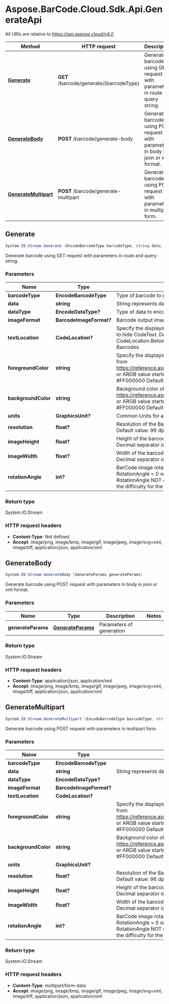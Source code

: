 # Aspose.BarCode.Cloud.Sdk.Api.GenerateApi

All URIs are relative to *<https://api.aspose.cloud/v4.0>*

Method | HTTP request | Description
------ | ------------ | -----------
[**Generate**](GenerateApi.md#generate) | **GET** /barcode/generate/{barcodeType} | Generate barcode using GET request with parameters in route and query string.
[**GenerateBody**](GenerateApi.md#generatebody) | **POST** /barcode/generate-body | Generate barcode using POST request with parameters in body in json or xml format.
[**GenerateMultipart**](GenerateApi.md#generatemultipart) | **POST** /barcode/generate-multipart | Generate barcode using POST request with parameters in multipart form.


## **Generate**

```csharp
System.IO.Stream Generate (EncodeBarcodeType barcodeType, string data, EncodeDataType? dataType = null, BarcodeImageFormat? imageFormat = null, CodeLocation? textLocation = null, string foregroundColor = null, string backgroundColor = null, GraphicsUnit? units = null, float? resolution = null, float? imageHeight = null, float? imageWidth = null, int? rotationAngle = null)
```

Generate barcode using GET request with parameters in route and query string.

### Parameters

Name | Type | Description  | Notes
---- | ---- | ------------ | -----
 **barcodeType** | **EncodeBarcodeType**| Type of barcode to generate. |
 **data** | **string**| String represents data to encode |
 **dataType** | **EncodeDataType?**| Type of data to encode.  Default value: StringData. | [optional]
 **imageFormat** | **BarcodeImageFormat?**| Barcode output image format.  Default value: png | [optional]
 **textLocation** | **CodeLocation?**| Specify the displaying Text Location, set to CodeLocation.None to hide CodeText.  Default value: Depends on BarcodeType. CodeLocation.Below for 1D Barcodes. CodeLocation.None for 2D Barcodes. | [optional]
 **foregroundColor** | **string**| Specify the displaying bars and content Color.  Value: Color name from https://reference.aspose.com/drawing/net/system.drawing/color/ or ARGB value started with #.  For example: AliceBlue or #FF000000  Default value: Black. | [optional] [default to &quot;Black&quot;]
 **backgroundColor** | **string**| Background color of the barcode image.  Value: Color name from https://reference.aspose.com/drawing/net/system.drawing/color/ or ARGB value started with #.  For example: AliceBlue or #FF000000  Default value: White. | [optional] [default to &quot;White&quot;]
 **units** | **GraphicsUnit?**| Common Units for all measuring in query. Default units: pixel. | [optional]
 **resolution** | **float?**| Resolution of the BarCode image.  One value for both dimensions.  Default value: 96 dpi.  Decimal separator is dot. | [optional]
 **imageHeight** | **float?**| Height of the barcode image in given units. Default units: pixel.  Decimal separator is dot. | [optional]
 **imageWidth** | **float?**| Width of the barcode image in given units. Default units: pixel.  Decimal separator is dot. | [optional]
 **rotationAngle** | **int?**| BarCode image rotation angle, measured in degree, e.g. RotationAngle &#x3D; 0 or RotationAngle &#x3D; 360 means no rotation.  If RotationAngle NOT equal to 90, 180, 270 or 0, it may increase the difficulty for the scanner to read the image.  Default value: 0. | [optional]

### Return type

System.IO.Stream

### HTTP request headers

- **Content-Type**: Not defined
- **Accept**: image/png, image/bmp, image/gif, image/jpeg, image/svg+xml, image/tiff, application/json, application/xml


## **GenerateBody**

```csharp
System.IO.Stream GenerateBody (GenerateParams generateParams)
```

Generate barcode using POST request with parameters in body in json or xml format.

### Parameters

Name | Type | Description  | Notes
---- | ---- | ------------ | -----
 **generateParams** | [**GenerateParams**](GenerateParams.md)| Parameters of generation |

### Return type

System.IO.Stream

### HTTP request headers

- **Content-Type**: application/json, application/xml
- **Accept**: image/png, image/bmp, image/gif, image/jpeg, image/svg+xml, image/tiff, application/json, application/xml


## **GenerateMultipart**

```csharp
System.IO.Stream GenerateMultipart (EncodeBarcodeType barcodeType, string data, EncodeDataType? dataType = null, BarcodeImageFormat? imageFormat = null, CodeLocation? textLocation = null, string foregroundColor = null, string backgroundColor = null, GraphicsUnit? units = null, float? resolution = null, float? imageHeight = null, float? imageWidth = null, int? rotationAngle = null)
```

Generate barcode using POST request with parameters in multipart form.

### Parameters

Name | Type | Description  | Notes
---- | ---- | ------------ | -----
 **barcodeType** | **EncodeBarcodeType**|  |
 **data** | **string**| String represents data to encode |
 **dataType** | **EncodeDataType?**|  | [optional]
 **imageFormat** | **BarcodeImageFormat?**|  | [optional]
 **textLocation** | **CodeLocation?**|  | [optional]
 **foregroundColor** | **string**| Specify the displaying bars and content Color.  Value: Color name from https://reference.aspose.com/drawing/net/system.drawing/color/ or ARGB value started with #.  For example: AliceBlue or #FF000000  Default value: Black. | [optional] [default to &quot;Black&quot;]
 **backgroundColor** | **string**| Background color of the barcode image.  Value: Color name from https://reference.aspose.com/drawing/net/system.drawing/color/ or ARGB value started with #.  For example: AliceBlue or #FF000000  Default value: White. | [optional] [default to &quot;White&quot;]
 **units** | **GraphicsUnit?**|  | [optional]
 **resolution** | **float?**| Resolution of the BarCode image.  One value for both dimensions.  Default value: 96 dpi.  Decimal separator is dot. | [optional]
 **imageHeight** | **float?**| Height of the barcode image in given units. Default units: pixel.  Decimal separator is dot. | [optional]
 **imageWidth** | **float?**| Width of the barcode image in given units. Default units: pixel.  Decimal separator is dot. | [optional]
 **rotationAngle** | **int?**| BarCode image rotation angle, measured in degree, e.g. RotationAngle &#x3D; 0 or RotationAngle &#x3D; 360 means no rotation.  If RotationAngle NOT equal to 90, 180, 270 or 0, it may increase the difficulty for the scanner to read the image.  Default value: 0. | [optional]

### Return type

System.IO.Stream

### HTTP request headers

- **Content-Type**: multipart/form-data
- **Accept**: image/png, image/bmp, image/gif, image/jpeg, image/svg+xml, image/tiff, application/json, application/xml

